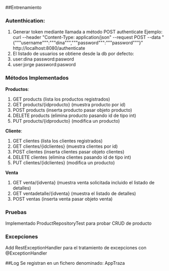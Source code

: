 ##Entrenamiento

### Autenthication:
1. Generar token mediante llamada a método POST authenticate
Ejemplo: curl --header "Content-Type: application/json"   --request POST   --data "{"""username""":"""dina""","""password""":"""password"""}"   http://localhost:8080/authenticate
2. El listado de usuarios se obtiene desde la db por defecto:
3. user:dina password:pasword
4. user:jorge password:pasword

### Métodos Implementados
 **Productos**:
1. GET products (lista los productos registrados)
2. GET products/{idproducto} (muestra producto por id)
3. POST products (inserta producto pasar objeto producto)
4. DELETE products (elimina producto pasando id de tipo int)
5. PUT products/{idproducto} (modifica un producto)


**Cliente**:
1. GET clientes (lista los clientes registrados)
2. GET clientes/{idclientes} (muestra clientes por id)
3. POST clientes (inserta clientes pasar objeto clientes)
4. DELETE clientes (elimina clientes pasando id de tipo int)
5. PUT clientes/{idclientes} (modifica un producto)

**Venta**
1. GET venta/{idventa} (muestra venta solicitada incluido el listado de detalles)
2. GET ventadetalle/{idventa} (muestra el listado de detalles)
3. POST ventas (inserta venta pasar objeto venta)

### Pruebas
Implementado ProductRepositoryTest para probar CRUD de producto

### Excepciones
Add RestExceptionHandler para el tratamiento de excepciones con @ExceptionHandler

##Log
Se registran en un fichero denominado: AppTraza
